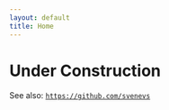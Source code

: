 ```yaml
---
layout: default
title: Home
---
```


# Under Construction

See also: [`https://github.com/svenevs`](https://github.com/svenevs)
